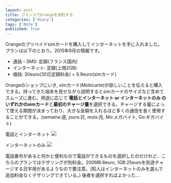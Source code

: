 ```yaml
---
layout: post
title: フランスでOrangeを契約する
categories: ['diary']
tags: ['Note']
published: True
---
```


Orangeのプリペイドsimカードを購入してインターネットを手に入れました。プランは以下のとおり。2015年9月の情報です。

* 通話・SMS: 定額(フランス国内)
* インターネット: 定額(上限2GB)
* 値段: 30euro(30日定額料金) + 9.9euro(simカード)

Orangeのショップにいき, simカード(Mobicarte)が欲しいことを伝えると購入できる。持ってきた端末を見せながら説明するとsimカードのサイズなど含めてスムーズに進む。用途に応じて **電話とインターネット or インターネットのみ のいずれかのsimカード**と**最初のチャージ量**を選択できる。チャージする量によって使える期間が決まっており、大きな金額を入れるほど多くの通信を長く使用することができる。(semaine:週, jours:日, mois:月, Mo:メガバイト, Go:ギガバイト)

電話とインターネット
<img src="https://dl.dropboxusercontent.com/u/12208857/img/orange01.png" class="image-center">

インターネットのみ
<img src="https://dl.dropboxusercontent.com/u/12208857/img/orange02.png" class="image-center">

電話番号があると何かと便利なので電話ができるものを選択したのだけれど、こちらのプランではテザリングが別料金。200MB:8euro, 1GB:25euroを別途チャージする日宇用があるようなので要注意。(知人はインターネットのみを選んで追加料金なくテザリングできている。) 後者を選択すればよかった...